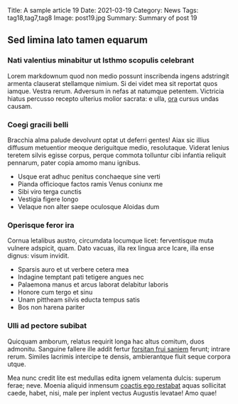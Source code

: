 Title: A sample article 19
Date: 2021-03-19
Category: News
Tags: tag18,tag7,tag8
Image: post19.jpg
Summary: Summary of post 19

## Sed limina lato tamen equarum

### Nati valentius minabitur ut Isthmo scopulis celebrant

Lorem markdownum quod non medio possunt inscribenda ingens adstringit armenta
clauserat stellamque nimium. Si dei videt mea sit reportat quos iamque. Vestra
rerum. Adversum in nefas at natumque petentem. Victricia hiatus percusso recepto
ulterius molior sacrata: e ulla, [ora](http://mittit.net/crinale-sanguine)
cursus undas causam.

### Coegi gracili belli

Bracchia alma palude devolvunt optat ut deferri gentes! Aiax sic illius diffusum
metuentior meoque deriguitque medio, resolutaque. Viderat lenius teretem silvis
egisse corpus, perque commota tolluntur cibi infantia reliquit pennarum, pater
copia amomo manu ignibus.

- Usque erat adhuc penitus conchaeque sine verti
- Pianda officioque factos ramis Venus coniunx me
- Sibi viro terga cunctis
- Vestigia figere longo
- Velaque non alter saepe oculosque Aloidas dum

### Operisque feror ira

Cornua letalibus austro, circumdata locumque licet: ferventisque muta vulnere
adspicit, quam. Dato vacuas, illa rex lingua arce Icare, illa ense dignus: visum
invidit.

- Sparsis auro et ut verbere cetera mea
- Indagine temptant pati tetigere angues nec
- Palaemona manus et arcus laborat delabitur laboris
- Honore cum tergo et sinu
- Unam pittheam silvis educta tempus satis
- Bos non harena pariter

### Ulli ad pectore subibat

Quicquam amborum, relatus requirit longa hac altus comitum, duos admonitu.
Sanguine fallere ille addit fertur [forsitan frui
saniem](http://spatiosaconiunxque.org/) ferunt; intrare rerum. Similes lacrimis
intercipe te densis, ambierantque fluit seque corpora utque.

Mea nunc credit lite est medullas edita ignem velamenta dulcis: superum ferae;
neve. Moenia aliquid inmensum [coactis ego
restabat](http://fallitur-quoniam.net/caelumqueservatae) aquas sollicitat caede,
habet, nisi, male per inplent vectus Augustis levatae! Amo quae!

